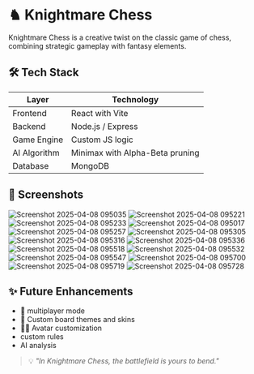 
# ♞ Knightmare Chess

Knightmare Chess is a creative twist on the classic game of chess, combining strategic gameplay with fantasy elements.

## 🛠️ Tech Stack

| Layer         | Technology                        |
|---------------|-----------------------------------|
| Frontend      | React with Vite                   |
| Backend       | Node.js / Express                 |
| Game Engine   | Custom JS logic                   |
| AI Algorithm  | Minimax with Alpha-Beta pruning   |
| Database      | MongoDB                           |

## 📸 Screenshots
![Screenshot 2025-04-08 095035](https://github.com/user-attachments/assets/991cf0a4-9cdf-4b18-996c-72b0d234c62d)
![Screenshot 2025-04-08 095221](https://github.com/user-attachments/assets/4ae6b363-c5f0-4e7b-bcbd-118b4c112b1d)
![Screenshot 2025-04-08 095233](https://github.com/user-attachments/assets/3774d070-fe28-48d3-900b-ba2d6871b334)
![Screenshot 2025-04-08 095017](https://github.com/user-attachments/assets/53c00d4e-5d54-421f-a514-69087647d818)
![Screenshot 2025-04-08 095257](https://github.com/user-attachments/assets/48c48094-f219-4de4-8277-61d8f4b7af54)
![Screenshot 2025-04-08 095305](https://github.com/user-attachments/assets/5b11d648-1d4d-4b9b-85ac-f29c4f01a81f)
![Screenshot 2025-04-08 095316](https://github.com/user-attachments/assets/bd7a2617-be39-4324-a7cb-f5248ce35a49)
![Screenshot 2025-04-08 095336](https://github.com/user-attachments/assets/612c215c-902f-443b-87aa-34905a475457)
![Screenshot 2025-04-08 095518](https://github.com/user-attachments/assets/b6366836-eea7-4aa0-b3cc-c72fee6f68ec)
![Screenshot 2025-04-08 095532](https://github.com/user-attachments/assets/d241384a-d756-4adf-968e-680d00a5c7b1)
![Screenshot 2025-04-08 095547](https://github.com/user-attachments/assets/eac7c0d5-4dea-4cfa-95c4-f83a6fb598fb)
![Screenshot 2025-04-08 095700](https://github.com/user-attachments/assets/2bc91709-3357-4c5a-bec3-083466b4089d)
![Screenshot 2025-04-08 095719](https://github.com/user-attachments/assets/d11cd7a9-ff58-4e3e-a1d6-8b57a53fa215)
![Screenshot 2025-04-08 095728](https://github.com/user-attachments/assets/43a5b852-15af-47fd-ad60-8269ec74a517)

## ✨ Future Enhancements

- 💬 multiplayer mode
- 🧱 Custom board themes and skins
- 🧑‍🎨 Avatar customization
- custom rules
- AI analysis

> 💡 _"In Knightmare Chess, the battlefield is yours to bend."_  
